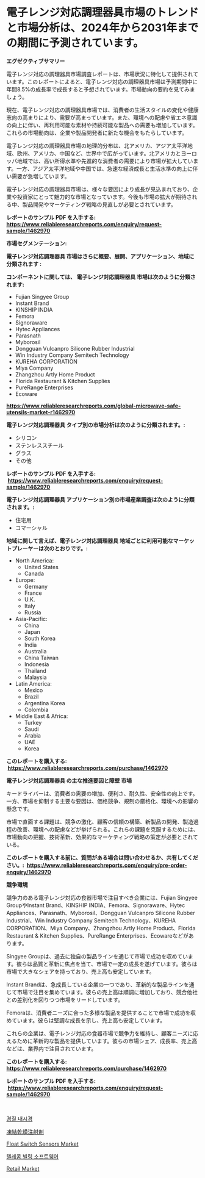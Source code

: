 <p><h1>電子レンジ対応調理器具市場のトレンドと市場分析は、2024年から2031年までの期間に予測されています。</h1></p><p><strong>エグゼクティブサマリー</strong></p>
<p><p>電子レンジ対応の調理器具市場調査レポートは、市場状況に特化して提供されています。このレポートによると、電子レンジ対応の調理器具市場は予測期間中に年間8.5%の成長率で成長すると予想されています。市場動向の要約を見てみましょう。</p><p>現在、電子レンジ対応の調理器具市場では、消費者の生活スタイルの変化や健康志向の高まりにより、需要が高まっています。また、環境への配慮や省エネ意識の向上に伴い、再利用可能な素材や持続可能な製品への需要も増加しています。これらの市場動向は、企業や製品開発者に新たな機会をもたらしています。</p><p>電子レンジ対応の調理器具市場の地理的分布は、北アメリカ、アジア太平洋地域、欧州、アメリカ、中国など、世界中で広がっています。北アメリカとヨーロッパ地域では、高い所得水準や先進的な消費者の需要により市場が拡大しています。一方、アジア太平洋地域や中国では、急速な経済成長と生活水準の向上に伴い需要が急増しています。</p><p>電子レンジ対応の調理器具市場は、様々な要因により成長が見込まれており、企業や投資家にとって魅力的な市場となっています。今後も市場の拡大が期待される中、製品開発やマーケティング戦略の見直しが必要とされています。</p></p>
<p><strong>レポートのサンプル PDF を入手する: <a href="https://www.reliableresearchreports.com/enquiry/request-sample/1462970">https://www.reliableresearchreports.com/enquiry/request-sample/1462970</a></strong></p>
<p><strong>市場セグメンテーション:</strong></p>
<p><strong> 電子レンジ対応調理器具 市場はさらに概要、展開、アプリケーション、地域に分類されます :</strong></p>
<p><strong>コンポーネントに関しては、 電子レンジ対応調理器具 市場は次のように分類されます: &nbsp;</strong></p>
<p><ul><li>Fujian Singyee Group</li><li>Instant Brand</li><li>KINSHIP INDIA</li><li>Femora</li><li>Signoraware</li><li>Hytec Appliances</li><li>Parasnath</li><li>Myborosil</li><li>Dongguan Vulcanpro Silicone Rubber Industrial</li><li>Win Industry Company Semitech Technology</li><li>KUREHA CORPORATION</li><li>Miya Company</li><li>Zhangzhou Artly Home Product</li><li>Florida Restaurant & Kitchen Supplies</li><li>PureRange Enterprises</li><li>Ecoware</li></ul></p>
<p><strong><a href="https://www.reliableresearchreports.com/global-microwave-safe-utensils-market-r1462970">https://www.reliableresearchreports.com/global-microwave-safe-utensils-market-r1462970</a></strong></p>
<p><strong> 電子レンジ対応調理器具 タイプ別の市場分析は次のように分類されます。:</strong></p>
<p><ul><li>シリコン</li><li>ステンレススチール</li><li>グラス</li><li>その他</li></ul></p>
<p><strong>レポートのサンプル PDF を入手する: &nbsp;<a href="https://www.reliableresearchreports.com/enquiry/request-sample/1462970">https://www.reliableresearchreports.com/enquiry/request-sample/1462970</a></strong></p>
<p><strong> 電子レンジ対応調理器具 アプリケーション別の市場産業調査は次のように分類されます。:</strong></p>
<p><ul><li>住宅用</li><li>コマーシャル</li></ul></p>
<p><strong>地域に関して言えば、電子レンジ対応調理器具 地域ごとに利用可能なマーケットプレーヤーは次のとおりです。:</strong></p>
<p><ul>
    <li>
        North America:
        <ul>
            <li>United States</li>
            <li>Canada</li>
        </ul>
    </li>
    <li>
        Europe:
        <ul>
            <li>Germany</li>
            <li>France</li>
            <li>U.K.</li>
            <li>Italy</li>
            <li>Russia</li>
        </ul>
    </li>
    <li>
        Asia-Pacific:
        <ul>
            <li>China</li>
            <li>Japan</li>
            <li>South Korea</li>
            <li>India</li>
            <li>Australia</li>
            <li>China Taiwan</li>
            <li>Indonesia</li>
            <li>Thailand</li>
            <li>Malaysia</li>
        </ul>
    </li>
    <li>
        Latin America:
        <ul>
            <li>Mexico</li>
            <li>Brazil</li>
            <li>Argentina Korea</li>
            <li>Colombia</li>
        </ul>
    </li>
    <li>
        Middle East & Africa:
        <ul>
            <li>Turkey</li>
            <li>Saudi</li>
            <li>Arabia</li>
            <li>UAE</li>
            <li>Korea</li>
        </ul>
    </li>
    </ul></p>
<p><strong>このレポートを購入する: &nbsp;<a href="https://www.reliableresearchreports.com/purchase/1462970">https://www.reliableresearchreports.com/purchase/1462970</a></strong></p>
<p><strong>電子レンジ対応調理器具 の主な推進要因と障壁 市場</strong></p>
<p><p>キードライバーは、消費者の需要の増加、便利さ、耐久性、安全性の向上です。一方、市場を抑制する主要な要因は、価格競争、規制の厳格化、環境への影響の懸念です。</p><p>市場で直面する課題は、競争の激化、顧客の信頼の構築、新製品の開発、製造過程の改善、環境への配慮などが挙げられる。これらの課題を克服するためには、市場動向の把握、技術革新、効果的なマーケティング戦略の策定が必要とされている。</p></p>
<p><strong>このレポートを購入する前に、質問がある場合は問い合わせるか、共有してください。:&nbsp; <a href="https://www.reliableresearchreports.com/enquiry/pre-order-enquiry/1462970">https://www.reliableresearchreports.com/enquiry/pre-order-enquiry/1462970</a></strong></p>
<p><strong>競争環境</strong></p>
<p><p>競争力のある電子レンジ対応の食器市場で注目すべき企業には、Fujian Singyee GroupやInstant Brand、KINSHIP INDIA、Femora、Signoraware、Hytec Appliances、Parasnath、Myborosil、Dongguan Vulcanpro Silicone Rubber Industrial、Win Industry Company Semitech Technology、KUREHA CORPORATION、Miya Company、Zhangzhou Artly Home Product、Florida Restaurant & Kitchen Supplies、PureRange Enterprises、Ecowareなどがあります。</p><p>Singyee Groupは、過去に独自の製品ラインを通じて市場で成功を収めています。彼らは品質と革新に焦点を当て、市場で一定の成長を遂げています。彼らは市場で大きなシェアを持っており、売上高も安定しています。</p><p>Instant Brandは、急成長している企業の一つであり、革新的な製品ラインを通じて市場で注目を集めています。彼らの売上高は順調に増加しており、競合他社との差別化を図りつつ市場をリードしています。</p><p>Femoraは、消費者ニーズに合った多様な製品を提供することで市場で成功を収めています。彼らは堅調な成長を示し、売上高も安定しています。</p><p>これらの企業は、電子レンジ対応の食器市場で競争力を維持し、顧客ニーズに応えるために革新的な製品を提供しています。彼らの市場シェア、成長率、売上高などは、業界内で注目されています。</p></p>
<p><strong>このレポートを購入する: &nbsp; <a href="https://www.reliableresearchreports.com/purchase/1462970">https://www.reliableresearchreports.com/purchase/1462970</a></strong></p>
<p><strong>レポートのサンプル PDF を入手する: &nbsp;<a href="https://www.reliableresearchreports.com/enquiry/request-sample/1462970">https://www.reliableresearchreports.com/enquiry/request-sample/1462970</a></strong><strong></strong></p>
<p>&nbsp;</p>
<p><p><a href="https://medium.com/@simeonbode1/transvaginal-endoscopy-%EC%8B%9C%EC%9E%A5-%EC%A0%90%EC%9C%A0%EC%9C%A8-%EC%A7%84%ED%99%94-%EB%B0%8F-%EC%8B%9C%EC%9E%A5-%EC%84%B1%EC%9E%A5-%EB%8F%99%ED%96%A5-2024-2031-a65a18526c35">경질 내시경</a></p><p><a href="https://github.com/bevdtkn4419963/Market-Research-Report-List-1/blob/main/380170130714.md">凍結乾燥注射剤</a></p><p><a href="https://www.linkedin.com/pulse/decoding-float-switch-sensors-market-metrics-share-trends-mldwc?trackingId=0MO37KzTCvgKwHjA6ah65w%3D%3D">Float Switch Sensors Market</a></p><p><a href="https://medium.com/@josefarice/%ED%86%B5%EC%8B%A0-%EA%B3%BC%EA%B8%88-%EC%86%8C%ED%94%84%ED%8A%B8%EC%9B%A8%EC%96%B4-%EC%8B%9C%EC%9E%A5%EC%9D%80-%EC%8B%9C%EC%9E%A5-%EC%A0%90%EC%9C%A0%EC%9C%A8-%EA%B7%9C%EB%AA%A8-%EB%B0%8F-2031%EB%85%84%EA%B9%8C%EC%A7%80-%EC%98%88%EC%83%81%EB%90%9C-%EC%98%88%EC%B8%A1%EC%97%90-%EC%B4%88%EC%A0%90%EC%9D%84-%EB%A7%9E%EC%B6%A5%EB%8B%88%EB%8B%A4-f358767504de">텔레콤 빌링 소프트웨어</a></p><p><a href="https://www.linkedin.com/pulse/retail-market-trends-forecast-competitive-analysis-2031-seeresearch-avqjc?trackingId=8Agsu4MFQ9LsCBatN83%2FHA%3D%3D">Retail Market</a></p></p>